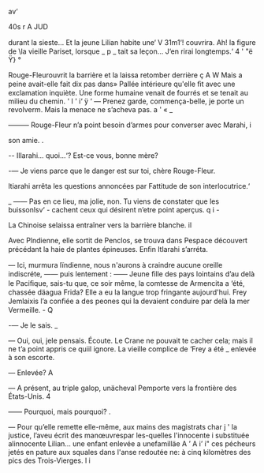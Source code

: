  
 

 
   

av‘

40s r A JUD   

durant la sieste... Et la jeune Lilian habite une‘  V 31m1‘!
couvrira. Ah! la ﬁgure de \la vieille Pariset, lorsque  _ p _
tait sa leçon... J‘en rirai longtemps.‘ 4 ' "ë Ÿ} °   

Rouge-Fleurouvrit la barrière et la laissa retomber derrière  ç A W
Mais a peine avait-elle fait dix pas dans» Pallée intérieure qu'elle ﬁt
avec une exclamation inquiète. Une forme humaine venait de 
fourrés et se tenait au milieu du chemin. ' l ' i‘ ÿ ‘
— Prenez garde, commença-belle, je porte un revolverm.
Mais la menace ne s’acheva pas. a ' « _

——— Rouge-Fleur n’a point besoin d’armes pour converser avec Marahi, i

  
 
  

son amie. .

-- Illarahi... quoi...‘? Est-ce vous, bonne mère?

-— Je viens parce que le danger est sur toi, chère Rouge-Fleur.

ltiarahi arrêta les questions annoncées par Fattitude de son interlocutrice.‘

_ —— Pas en ce lieu, ma jolie, non. Tu viens de constater que les buissonlsv‘ -
cachent ceux qui désirent n’etre point aperçus. q i -

La Chinoise selaissa entraîner vers la barrière blanche. il

Avec Plndienne, elle sortit de Penclos, se trouva dans Pespace découvert
précédant la haie de plantes épineuses. Enﬁn ltlarahi s’arréta.

— Ici, murmura lïndienne, nous n'aurons à craindre aucune oreille
indiscréte, —— puis lentement : —— Jeune ﬁlle des pays lointains d’au delà
le Paciﬁque, sais-tu que, ce soir même, la comtesse de Armencita a ‘été,
chassée däagua Frida? Elle a eu la langue trop fringante aujourd'hui.
Frey Jemlaixis l’a conﬁée a des peones qui la devaient conduire par delà la
mer Vermeille. - Q

-— Je le sais. _

— Oui, oui, jele pensais. Écoute. Le Crane ne pouvait te cacher cela;
mais il ne t’a point appris ce quiil ignore. La vieille complice de ‘Frey a été _
enlevée à son escorte.

— Enlevée?  A

— A présent, au triple galop, unächeval Pemporte vers la frontière des
États-Unis. 4

—— Pourquoi, mais pourquoi? .

— Pour qu’elle remette elle-même, aux mains des magistrats char j  '
la justice, l’aveu écrit des manœuvrespar les-quelles l'innocente  i 
substituée alinnocente Lilian... une enfant enlevée a unefamilläe A   ’ A i’ i"
ces pécheurs jetés en pature aux squales dans l'anse redoutée ne:
à cinq kilomètres des pics des Trois-Vierges. l i 

 
   

